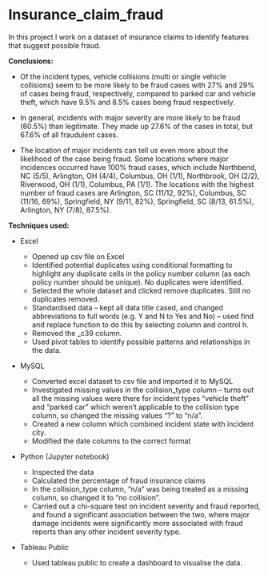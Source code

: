 # Insurance_claim_fraud
In this project I work on a dataset of insurance claims to identify features that suggest possible fraud. 

**Conclusions:**

* Of the incident types, vehicle collisions (multi or single vehicle collisions) seem to be more likely to be fraud cases with 27% and 29% of cases being fraud, respectively, compared to parked car and vehicle theft, which have 9.5% and 8.5% cases being fraud respectively.  

* In general, incidents with major severity are more likely to be fraud (60.5%) than legitimate. They made up 27.6% of the cases in total, but 67.6% of all fraudulent cases. 

* The location of major incidents can tell us even more about the likelihood of the case being fraud. Some locations where major incidences occurred have 100% fraud cases, which include Northbend, NC (5/5), Arlington, OH (4/4), Columbus, OH (1/1), Northbrook, OH (2/2), Riverwood, OH (1/1), Columbus, PA (1/1). The locations with the highest number of fraud cases are Arlington, SC (11/12, 92%), Columbus, SC (11/16, 69%), Springfield, NY (9/11, 82%), Springfield, SC (8/13, 61.5%), Arlington, NY (7/8), 87.5%).
  

**Techniques used:**

* Excel
  * Opened up csv file on Excel
  * Identified potential duplicates using conditional formatting to highlight any duplicate cells in the policy number column (as each policy number   should be unique). No duplicates were identified. 
  *	Selected the whole dataset and clicked remove duplicates. Still no duplicates removed. 
  *	Standardised data – kept all data title cased, and changed abbreviations to full words (e.g. Y and N to Yes and No) – used find and replace function to do this by selecting column and control h.  
  *	Removed the _c39 column. 
  *	Used pivot tables to identify possible patterns and relationships in the data.
    
* MySQL
  *	Converted excel dataset to csv file and imported it to MySQL
  *	Investigated missing values in the collision_type column – turns out all the missing values were there for incident types “vehicle theft” and “parked car” which weren’t applicable to the collision type column, so changed the missing values “?” to “n/a”. 
  *	Created a new column which combined incident state with incident city. 
  *	Modified the date columns to the correct format
* Python (Jupyter notebook)
  *	Inspected the data
  *	Calculated the percentage of fraud insurance claims
  *	In the collision_type column, “n/a” was being treated as a missing column, so changed it to “no collision”. 
  *	Carried out a chi-square test on incident severity and fraud reported, and found a significant association between the two, where major damage incidents were significantly more associated with fraud reports than any other incident severity type. 
* Tableau Public
  *	Used tableau public to create a dashboard to visualise the data.  


